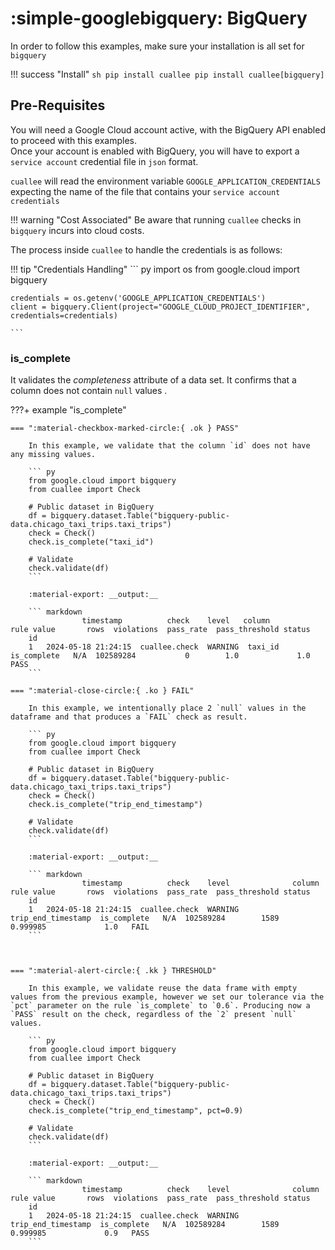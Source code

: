 # :simple-googlebigquery: BigQuery
In order to follow this examples, make sure your installation is all set for `bigquery`

!!! success "Install"
    ``` sh
    pip install cuallee
    pip install cuallee[bigquery]
    ```

## Pre-Requisites

You will need a Google Cloud account active, with the BigQuery API enabled to proceed with this examples.<br/>
Once your account is enabled with BigQuery, you will have to export a `service account` credential file in `json` format.

`cuallee` will read the environment variable `GOOGLE_APPLICATION_CREDENTIALS` expecting the name of the file that contains your `service account credentials`

!!! warning "Cost Associated"
    Be aware that running `cuallee` checks in `bigquery` incurs into cloud costs. 


The process inside `cuallee` to handle the credentials is as follows:


!!! tip "Credentials Handling"
    ``` py
    import os
    from google.cloud import bigquery

    credentials = os.getenv('GOOGLE_APPLICATION_CREDENTIALS')
    client = bigquery.Client(project="GOOGLE_CLOUD_PROJECT_IDENTIFIER", credentials=credentials)
    
    ```


### is_complete

It validates the _completeness_ attribute of a data set. It confirms that a column does not contain `null` values   .


???+ example "is_complete"

    === ":material-checkbox-marked-circle:{ .ok } PASS"

        In this example, we validate that the column `id` does not have any missing values.

        ``` py
        from google.cloud import bigquery
        from cuallee import Check
        
        # Public dataset in BigQuery
        df = bigquery.dataset.Table("bigquery-public-data.chicago_taxi_trips.taxi_trips")
        check = Check()
        check.is_complete("taxi_id")

        # Validate
        check.validate(df)
        ```

        :material-export: __output:__ 

        ``` markdown
                    timestamp          check    level   column         rule value       rows  violations  pass_rate  pass_threshold status
        id                                                                                                                                  
        1   2024-05-18 21:24:15  cuallee.check  WARNING  taxi_id  is_complete   N/A  102589284           0        1.0             1.0   PASS
        ```

    === ":material-close-circle:{ .ko } FAIL"

        In this example, we intentionally place 2 `null` values in the dataframe and that produces a `FAIL` check as result.

        ``` py
        from google.cloud import bigquery
        from cuallee import Check
        
        # Public dataset in BigQuery
        df = bigquery.dataset.Table("bigquery-public-data.chicago_taxi_trips.taxi_trips")
        check = Check()
        check.is_complete("trip_end_timestamp")

        # Validate
        check.validate(df)
        ```

        :material-export: __output:__ 

        ``` markdown
                    timestamp          check    level              column         rule value       rows  violations  pass_rate  pass_threshold status
        id                                                                                                                                             
        1   2024-05-18 21:24:15  cuallee.check  WARNING  trip_end_timestamp  is_complete   N/A  102589284        1589   0.999985             1.0   FAIL
        ```

        
        
    === ":material-alert-circle:{ .kk } THRESHOLD"

        In this example, we validate reuse the data frame with empty values from the previous example, however we set our tolerance via the `pct` parameter on the rule `is_complete` to `0.6`. Producing now a `PASS` result on the check, regardless of the `2` present `null` values.

        ``` py
        from google.cloud import bigquery
        from cuallee import Check
        
        # Public dataset in BigQuery
        df = bigquery.dataset.Table("bigquery-public-data.chicago_taxi_trips.taxi_trips")
        check = Check()
        check.is_complete("trip_end_timestamp", pct=0.9)

        # Validate
        check.validate(df)
        ```

        :material-export: __output:__ 

        ``` markdown
                    timestamp          check    level              column         rule value       rows  violations  pass_rate  pass_threshold status
        id                                                                                                                                             
        1   2024-05-18 21:24:15  cuallee.check  WARNING  trip_end_timestamp  is_complete   N/A  102589284        1589   0.999985             0.9   PASS
        ```

        

